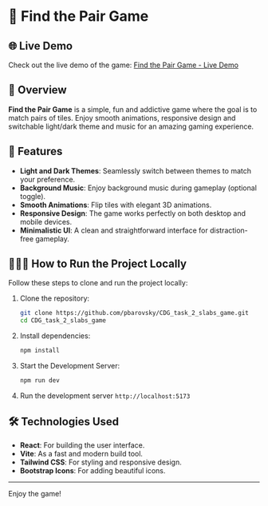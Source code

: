 # 📱 Find the Pair Game 

## 🌐 Live Demo

Check out the live demo of the game: [Find the Pair Game - Live Demo](https://pbarovsky.github.io/CDG_task_2_slabs_game/)

## 🎴 Overview

**Find the Pair Game** is a simple, fun and addictive game where the goal is to match pairs of tiles. Enjoy smooth animations, responsive design and switchable light/dark theme and music for an amazing gaming experience.

## 📖 Features

- **Light and Dark Themes**: Seamlessly switch between themes to match your preference.
- **Background Music**: Enjoy background music during gameplay (optional toggle).
- **Smooth Animations**: Flip tiles with elegant 3D animations.
- **Responsive Design**: The game works perfectly on both desktop and mobile devices.
- **Minimalistic UI**: A clean and straightforward interface for distraction-free gameplay.

## 🧑🏻‍💻 How to Run the Project Locally

Follow these steps to clone and run the project locally:

1. Clone the repository:

   ```bash
   git clone https://github.com/pbarovsky/CDG_task_2_slabs_game.git
   cd CDG_task_2_slabs_game
   ```

2. Install dependencies:

   ```bash
   npm install
   ```

3. Start the Development Server:

   ```bash
   npm run dev
   ```

4. Run the development server `http://localhost:5173`

## 🛠️ Technologies Used

- **React**: For building the user interface.
- **Vite**: As a fast and modern build tool.
- **Tailwind CSS**: For styling and responsive design.
- **Bootstrap Icons**: For adding beautiful icons.

---

Enjoy the game!